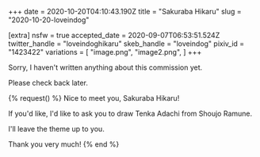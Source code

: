 +++
date = 2020-10-20T04:10:43.190Z
title = "Sakuraba Hikaru"
slug = "2020-10-20-loveindog"

[extra]
nsfw = true
accepted_date = 2020-09-07T06:53:51.524Z
twitter_handle = "loveindoghikaru"
skeb_handle = "loveindog"
pixiv_id = "1423422"
variations = [
  "image.png",
  "image2.png",
]
+++

Sorry, I haven't written anything about this commission yet.

Please check back later.

{% request() %}
Nice to meet you, Sakuraba Hikaru!

If you'd like, I'd like to ask you to draw Tenka Adachi from Shoujo Ramune.

I'll leave the theme up to you.

Thank you very much!
{% end %}
